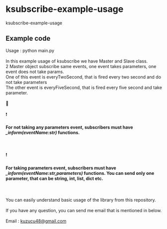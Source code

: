 # ksubscribe-example-usage
ksubscribe-example-usage

## Example code 
Usage : python main.py
<br/><br/>
In this example usage of ksubscribe we have Master and Slave class.
<br/>
2 Master object subscribe same events, one event takes parameters, one event does not take params.
<br/>
One of this event is everyTwoSecond, that is fired every two second and do not take parameters
<br/>
The other event is everyFiveSecond, that is fired every five second and take parameter.<br/><br/>
:raising_hand: <br/><br/>:exclamation: 

#### For not taking any parameters event, subscribers must have _**_inform(eventName:str)**_ functions. 

<br/><br/>:exclamation:

#### For taking parameters event, subscribers must have _**_inform(eventName:str,parameters)**_ functions. You can send only one parameter, that can be string, int, list, dict etc.

<br/><br/>
You can easily understand basic usage of the library from this repository.
<br/><br/>
If you have any question, you can send me email that is mentioned in below.
<br/><br/>
Email : kuzucu48@gmail.com